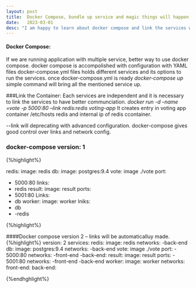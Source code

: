 ```yaml
---
layout: post
title:  Docker Compose, bundle up service and magic things will happen automatically"
date:   2023-03-01
desc: "I am happy to learn about docker compose and link the services with its powerful options all the magic things happens with simple commands. Lets start our learning with it."
---
```


#### Docker Compose:
 If we are running application with multiple service, better way to use docker compose. docker compose is accompolished with configuration with YAML files
 docker-compose.yml files holds different services and its options to run the services.
 once docker-compose.yml is ready *docker-compose up* simple command will bring all the mentioned service up.


###Link the Container:
 Each services are independent and it is necessary to link the services to have better communciation.
*docker run -d –name =vote -p 5000:80 –link redis:redis voting-app*
 It creates entry in voting app container /etc/hosts redis and internal ip of redis ccontainer.

--link will deprecating with advanced configuration. docker-compose gives good control over links and network config.
### docker-compose version: 1
{%highlight%}

 redis:
   image: redis
db:
    image: postgres:9.4
vote:
    image ./vote
    port:
-	5000:80
    links:
-	redis
result:
   image: result
  ports:
-	5001:80
  Links:
-	db
 worker:
       image: worker
       lniks:
-	db
-	-redis

{%highlight%}

####Docker compose version 2 – links will be automaticalluy made.
{%highlight%}
 version: 2
 services:
       redis:
          image: redis
         networks:
            -back-end 
        db:
            image: postgres:9.4
           networks:
                        -back-end
        vote:
            image ./vote
            port:
        -	5000:80
        networks:
               -front-end
              -back-end:
        result:
           image: result
          ports:
        -	5001:80
    	networks:
          -front-end
        	-back-end
    worker:
           image: worker
      networks:
           front-end:
          back-end:

{%endhghlight%}
